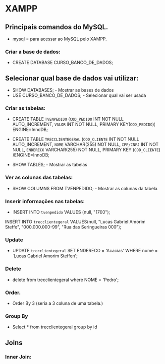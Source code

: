 # XAMPP

## Principais comandos do MySQL.

* mysql = para acessar ao MySQL pelo XAMPP.

### Criar a base de dados:

* CREATE DATABASE CURSO_BANCO_DE_DADOS;

## Selecionar qual base de dados vai utilizar:

* SHOW DATABASES; - Mostrar as bases de dados
* USE CURSO_BANCO_DE_DADOS; - Selecionar qual vai ser usada

### Criar as tabelas:

* CREATE TABLE `TVENPEDIDO` (`COD_PEDIDO` INT NOT NULL AUTO_INCREMENT, `VALOR` INT NOT NULL, PRIMARY KEY(`COD_PEDIDO`)) ENGINE=InnoDB;

* CREATE TABLE `TRECCLIENTEGERAL` (`COD_CLIENTE` INT NOT NULL AUTO_INCREMENT, `NOME` VARCHAR(255) NOT NULL, `CPF/CNPJ` INT NOT NULL, `ENDERECO` VARCHAR(255) NOT NULL, PRIMARY KEY (`COD_CLIENTE`) )ENGINE=InnoDB;

* SHOW TABLES; - Mostrar as tabelas

### Ver as colunas das tabelas:

* SHOW COLUMNS FROM TVENPEDIDO; - Mostrar as colunas da tabela.

### Inserir informações nas tabelas:

* INSERT INTO `tvenpedido` VALUES (null, "1700");

INSERT INTO `trecclientegeral` VALUES(null, "Lucas Gabriel Amorim Steffe", "000.000.000-99", "Rua das Seringueiras 000");

### Update

* UPDATE `trecclientegeral` SET ENDERECO = 'Acacias' WHERE nome = 'Lucas Gabriel Amorim Steffen';

### Delete

* delete from trecclientegeral where NOME = 'Pedro';

### Order.

* Order By 3 (seria a 3 coluna de uma tabela.)

### Group By

* Select * from trecclientegeral group by id

## Joins

### Inner Join:

